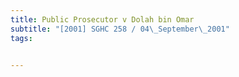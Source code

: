 ```yaml
---
title: Public Prosecutor v Dolah bin Omar 
subtitle: "[2001] SGHC 258 / 04\_September\_2001"
tags:


---
```


